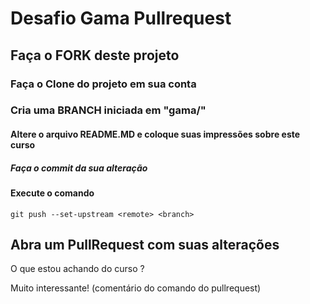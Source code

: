 # Desafio Gama Pullrequest

## Faça o FORK deste projeto

### Faça o Clone do projeto em sua conta

### Cria uma BRANCH iniciada em "gama/"

#### Altere o arquivo README.MD e coloque suas impressões sobre este curso

##### Faça o commit da sua alteração

#### Execute o comando

`git push --set-upstream <remote> <branch>`

## Abra um PullRequest com suas alterações

O que estou achando do curso ?

Muito interessante! (comentário do comando do pullrequest)
